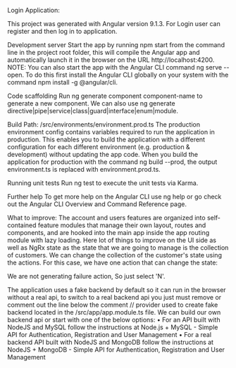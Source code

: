 Login Application:

 This project was generated with Angular version 9.1.3. For Login user can register and then log in to application.

Development server
Start the app by running npm start from the command line in the project root folder, this will compile the Angular app and automatically launch it in the browser on the URL http://localhost:4200.
NOTE: You can also start the app with the Angular CLI command ng serve --open. To do this first install the Angular CLI globally on your system with the command npm install -g @angular/cli.

Code scaffolding
Run ng generate component component-name to generate a new component. We can also use ng generate directive|pipe|service|class|guard|interface|enum|module.

Build
Path: /src/environments/environment.prod.ts
The production environment config contains variables required to run the application in production. This enables you to build the application with a different configuration for each different environment (e.g. production & development) without updating the app code.
When you build the application for production with the command ng build --prod, the output environment.ts is replaced with environment.prod.ts.

Running unit tests
Run ng test to execute the unit tests via Karma.
                                                                                                  
Further help
To get more help on the Angular CLI use ng help or go check out the Angular CLI Overview and Command Reference page.

What to improve:
The account and users features are organized into self-contained feature modules that manage their own layout, routes and components, and are hooked into the main app inside the app routing module with lazy loading. Here lot of things to improve on the UI side as well as NgRx state as the state that we are going to manage is the collection of customers. We can change the collection of the customer's state using the actions. For this case, we have one action that can change the state:

We are not generating failure action, So just select 'N'.

The application uses a fake backend by default so it can run in the browser without a real api, to switch to a real backend api you just must remove or comment out the line below the comment // provider used to create fake backend located in the /src/app/app.module.ts file.
We can build our own backend api or start with one of the below options:
•	For an API built with NodeJS and MySQL follow the instructions at Node.js + MySQL - Simple API for Authentication, Registration and User Management
•	For a real backend API built with NodeJS and MongoDB follow the instructions at NodeJS + MongoDB - Simple API for Authentication, Registration and User Management

